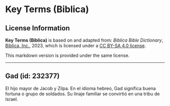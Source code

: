 # Key Terms (Biblica)

## License Information

**Key Terms (Biblica)** is based on and adapted from: _Biblica Bible Dictionary_, [Biblica, Inc.](https://www.biblica.com/), 2023, which is licensed under a [CC BY-SA 4.0 license](https://creativecommons.org/licenses/by-sa/4.0/legalcode.en).

This markdown version is provided under the same license.



--------------------------------

## Gad (id: 232377)

El hijo mayor de Jacob y Zilpa. En el idioma hebreo, Gad significa buena fortuna o grupo de soldados. Su linaje familiar se convirtió en una tribu de Israel.


